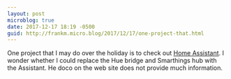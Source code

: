 ```yaml
---
layout: post
microblog: true
date: 2017-12-17 18:19 -0500
guid: http://frankm.micro.blog/2017/12/17/one-project-that.html
---
```

One project that I may do over the holiday is to check out [Home Assistant](https://home-assistant.io/). I wonder whether I could replace the Hue bridge and Smarthings hub with the Assistant. He doco on the web site does not provide much information. 
